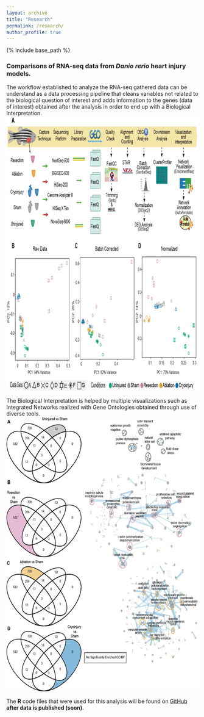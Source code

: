 ```yaml
---
layout: archive
title: "Research"
permalink: /research/
author_profile: true
---
```


{% include base_path %}

### Comparisons of RNA-seq data from *Danio rerio* heart injury models.

The workflow established to analyze the RNA-seq gathered data can be understand as a data processing pipeline that cleans variables not related to the biological question of interest and adds information to the genes (data of interest) obtained after the analysis in order to end up with a Biological Interpretation. <img alt="alt_text" width="1080px" height="720px" src="images/Figure1_corrected_Shape_and_Index_v4.jpg" />


The Biological Interpretation is helped by multiple visualizations such as Integrated Networks realized with Gene Ontologies obtained through use of diverse tools. <img alt="alt_text" width="1080px" height="720px" src="images/Networks_4.5_3_Injuries.jpg" />


The **R** code files that were used for this analysis will be found on <a href="https://github.com/j">GitHub</a> **after data is published (soon)**.
